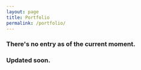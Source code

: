 ```yaml
---
layout: page
title: Portfolio
permalink: /portfolio/
---
```


### There's no entry as of the current moment.
### Updated soon.
